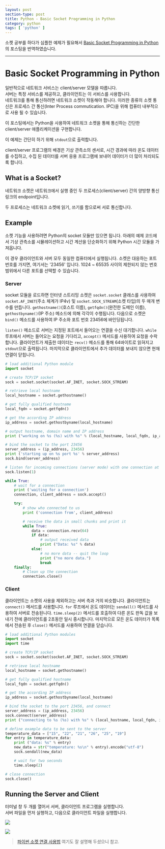 ```yaml
---
layout: post
section-type: post
title: Python - Basic Socket Programming in Python
category: python
tags: [ 'python' ]
---
```


소켓 공부를 하다가 심플한 예제가 필요해서
[Basic Socket Programming in Python](http://stackabuse.com/basic-socket-programming-in-python/)의 포스팅을 번역하였습니다.

---

# Basic Socket Programming in Python

일반적으로 네트워크 서비스는 client/server 모델을 따릅니다.  
서버는 특정 서비스를 제공하고, 클라이언트는 이 서비스를 사용합니다.  
네트워크를 통해 통신하려면 네트워크 소켓이 작동해야 합니다. 이러한 종류의 소켓 통신은 프로세스 간 통신(Inter Process commutication. IPC)을 위해 컴퓨터 내부적으로 사용 될 수 있습니다.

이 포스팅에서는 Python을 사용하여 네트워크 소켓을 통해 통신하는 간단한 client/server 애플리케이션을 구현합니다.  

이 예제는 간단히 하기 위해 `stdout`으로 출력합니다.

client/server 프로그램의 배경은 기상 관측소의 센서로, 시간 경과에 따라 온도 데이터를 수집하고, 수집 된 데이터를 서버 응용 프로그램에 보내어 데이터가 더 많이 처리되도록 합니다.

## What is a Socket?

네트워크 소켓은 네트워크에서 실행 중인 두 프로세스(client/server) 간의 양방향 통신 링크의 endpoint입니다.  

두 프로세스는 네트워크 소켓에 읽기, 쓰기를 함으로써 서로 통신합니다.

## Example

소켓 기능을 사용하려면 Python의 socket 모듈만 있으면 됩니다. 아래의 예제 코드에서 기상 관측소를 시뮬레이션하고 시간 계산을 단순화하기 위해 Python 시간 모듈을 가져옵니다.

이 경우 클라이언트와 서버 모두 동일한 컴퓨터에서 실행됩니다. 소켓은 대응하는 포트 번호를 가지면, 여기서는 '23456' 입니다. 1024 ~ 65535 사이의 제한되지 않는 번호 범위에서 다른 포트를 선택할 수 있습니다.

### Server

socket 모듈을 로드하면 인터넷 스트리밍 소켓은 `socket.socket` 클래스를 사용하여 `socket.AF_INET`(주소 체계가 IP4v) 및 `socket.SOCK_STREAM`(소켓 타입)의 두 매개 변수를 만듭니다. `gethostname()`(호스트 이름), `getfqdn()`(완전한 도메인 이름), `gethostbyname()`(IP 주소) 메소드에 의해 각각이 수행됩니다. 다음으로 소켓은 `bind()` 메소드를 사용하여 IP 주소와 포트 번호 23456에 바인딩됩니다.  

`listen()` 메소드로 서버는 지정된 포트에서 들어오는 연결을 수신 대기합니다. `while` 루프에서 서버는 들어오는 요청을 기다리고, `accept()` 메서드를 사용하여 요청을 수락합니다. 클라이언트가 제출한 데이터는 `recv()` 메소드를 통해 64바이트로 읽혀지고 `stdout`으로 출력됩니다. 마지막으로 클라이언트에서 추가 데이터를 보내지 않으면 현재 연결이 닫힙니다.

```python
# load additional Python module
import socket

# create TCP/IP socket
sock = socket.socket(socket.AF_INET, socket.SOCK_STREAM)

# retrieve local hostname
local_hostname = socket.gethostname()

# get fully qualified hostname
local_fqdn = socket.getfqdn()

# get the according IP address
ip_address = socket.gethostbyname(local_hostname)

# output hostname, domain name and IP address
print ("working on %s (%s) with %s" % (local_hostname, local_fqdn, ip_address))

# bind the socket to the port 23456
server_address = (ip_address, 23456)  
print ('starting up on %s port %s' % server_address)  
sock.bind(server_address)

# listen for incoming connections (server mode) with one connection at a time
sock.listen(1)

while True:  
    # wait for a connection
    print ('waiting for a connection')
    connection, client_address = sock.accept()

    try:
        # show who connected to us
        print ('connection from', client_address)

        # receive the data in small chunks and print it
        while True:
            data = connection.recv(64)
            if data:
                # output received data
                print ("Data: %s" % data)
            else:
                # no more data -- quit the loop
                print ("no more data.")
                break
    finally:
        # Clean up the connection
        connection.close()
```

### Client

클라이언트는 소켓의 사용을 제외하고는 서버 측과 거의 비슷합니다. 클라이언트는 `connect()` 메서드를 사용합니다. `for` 루프에서 온도 데이터는 `sendall()` 메서드를 사용하여 서버로 전송된니다. `time.sleep(2)` 메서드를 호출하여 다른 온도 판독 값을 보내기 전에 클라이언트를 2초동안 일시 중시합니다. 마지막으로 모든 온도 데이터가 목록에서 전송된 후 `close()` 메서드를 사용하여 연결을 닫습니다.

```python
# load additional Python modules
import socket  
import time

# create TCP/IP socket
sock = socket.socket(socket.AF_INET, socket.SOCK_STREAM)

# retrieve local hostname
local_hostname = socket.gethostname()

# get fully qualified hostname
local_fqdn = socket.getfqdn()

# get the according IP address
ip_address = socket.gethostbyname(local_hostname)

# bind the socket to the port 23456, and connect
server_address = (ip_address, 23456)  
sock.connect(server_address)  
print ("connecting to %s (%s) with %s" % (local_hostname, local_fqdn, ip_address))

# define example data to be sent to the server
temperature_data = ["15", "22", "21", "26", "25", "19"]  
for entry in temperature_data:  
    print ("data: %s" % entry)
    new_data = str("temperature: %s\n" % entry).encode("utf-8")
    sock.sendall(new_data)

    # wait for two seconds
    time.sleep(2)

# close connection
sock.close()  
```

## Running the Server and Client

터미널 창 두 개를 열어서 서버, 클라이언트 프로그램을 실행합니다.  
서버 파일을 먼저 실행하고, 다음으로 클라이언트 파일을 실행합니다.

![]({{site.url}}/img/post/python/socket_server.png)

![]({{site.url}}/img/post/python/socket_client.png)

> [파이썬 소켓 연결 사용법](https://soooprmx.com/archives/8737) 여기도 잘 설명해 두셨으니 참고.
